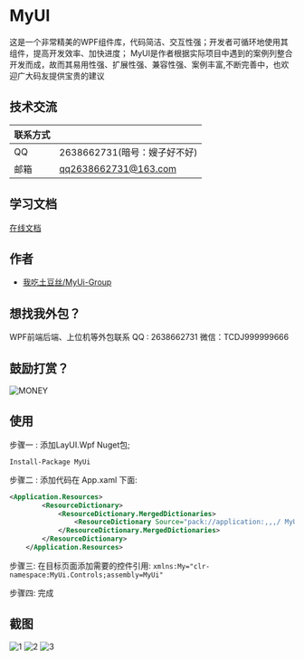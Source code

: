 
# MyUI

这是一个非常精美的WPF组件库，代码简洁、交互性强；开发者可循环地使用其组件，提高开发效率、加快进度；
MyUI是作者根据实际项目中遇到的案例列整合开发而成，故而其易用性强、扩展性强、兼容性强、案例丰富,不断完善中，也欢迎广大码友提供宝贵的建议

## 技术交流

| 联系方式             |                                                                |
| ----------------- | ------------------------------------------------------------------ | 
| QQ |  2638662731(暗号：嫂子好不好)|
| 邮箱 |  qq2638662731@163.com| 
## 学习文档
[在线文档](待完善)  
## 作者
- [我吃土豆丝/MyUi-Group](https://github.com/2638662731) 

## 想找我外包？
WPF前端后端、上位机等外包联系 QQ : 2638662731 微信：TCDJ999999666
## 鼓励打赏？
![MONEY](https://github.com/user-attachments/assets/957c65ef-ba56-4361-bf30-d1feec652e42)



## 使用

步骤一 : 添加LayUI.Wpf Nuget包;

```Install-Package MyUi```

步骤二 : 添加代码在 App.xaml 下面:
```XML
<Application.Resources>
        <ResourceDictionary>
            <ResourceDictionary.MergedDictionaries>
                <ResourceDictionary Source="pack://application:,,,/ MyUi;component/ControlThemes/Theme_Base.xaml" />
            </ResourceDictionary.MergedDictionaries>
        </ResourceDictionary>
    </Application.Resources>
``` 
步骤三: 在目标页面添加需要的控件引用:
`xmlns:My="clr-namespace:MyUi.Controls;assembly=MyUi"`

步骤四: 完成 

## 截图
![1](https://github.com/user-attachments/assets/696b7d12-6f27-4707-a815-78a0f583f013)
![2](https://github.com/user-attachments/assets/27f7f421-da64-4f37-8f1c-e2cc7138afa7)
![3](https://github.com/user-attachments/assets/fdd981ee-1f9f-4752-8c83-d1cad2a65da1)


